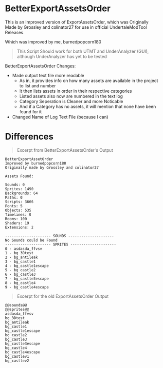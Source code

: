 # BetterExportAssetsOrder

This is an Improved version of ExportAssetsOrder, which was Originally Made by Grossley and colinator27 for use in official UndertaleModTool Releases

Which was improved by me, burnedpopcorn180

> This Script Should work for both UTMT and UnderAnalyzer (GUI), although UnderAnalyzer has yet to be tested

BetterExportAssetsOrder Changes:
- Made output text file more readable
  - As in, it provides info on how many assets are available in the project to list and number
  - It then lists assets in order in their respective categories
  - Listed assets also now are numbered in the text log
  - Category Seperation is Cleaner and more Noticable
  - And if a Category has no assets, it will mention that none have been found for it
- Changed Name of Log Text File (because I can)

# Differences

> Excerpt from BetterExportAssetsOrder's Output
```
BetterExportAssetOrder
Improved by burnedpopcorn180
Originally made by Grossley and colinator27

Assets Found:

Sounds: 0
Sprites: 1490
Backgrounds: 64
Paths: 0
Scripts: 3666
Fonts: 5
Objects: 535
Timelines: 0
Rooms: 100
Shaders: 19
Extensions: 2

--------------------- SOUNDS ---------------------
No Sounds could be Found
--------------------- SPRITES ---------------------
0 - asdasda_ffvsv
1 - bg_3Dtest
2 - bg_antileak
3 - bg_castle1
4 - bg_castle1escape
5 - bg_castle2
6 - bg_castle3
7 - bg_castle3escape
8 - bg_castle4
9 - bg_castle4escape
```

> Excerpt for the old ExportAssetsOrder Output
```
@@sounds@@
@@sprites@@
asdasda_ffvsv
bg_3Dtest
bg_antileak
bg_castle1
bg_castle1escape
bg_castle2
bg_castle3
bg_castle3escape
bg_castle4
bg_castle4escape
bg_castlev1
bg_castlev2
```
